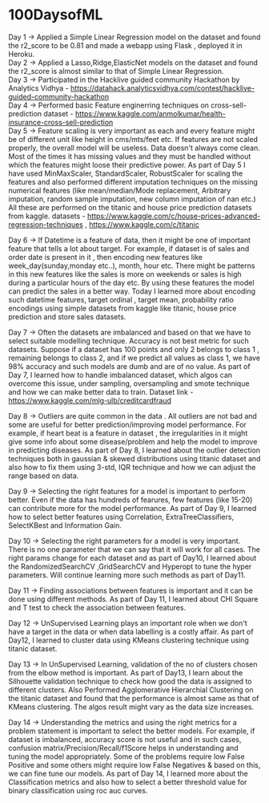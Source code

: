 # 100DaysofML

Day 1 -> Applied a Simple Linear Regression model on the dataset and found the r2_score to be 0.81 and made a webapp using Flask , deployed it in Heroku.  
Day 2 -> Applied a Lasso,Ridge,ElasticNet models on the dataset and found the r2_score is almost similar to that of Simple Linear Regression.  
Day 3 -> Participated in the Hacklive guided community Hackathon by Analytics Vidhya - https://datahack.analyticsvidhya.com/contest/hacklive-guided-community-hackathon   
Day 4 -> Performed basic Feature enginerring techniques on cross-sell-prediction dataset - https://www.kaggle.com/anmolkumar/health-insurance-cross-sell-prediction  
Day 5 -> Feature scaling is very important as each and every feature might be of different unit like height in cms/mts/feet etc. If features are not scaled properly, the overall model will be useless. Data doesn't always come clean. Most of the times it has missing values and they must be handled without which the features might loose their predictive power. As part of Day 5 I have used MinMaxScaler, StandardScaler, RobustScaler for scaling the features and also performed different imputation techniques on the missing numerical features (like mean/median/Mode replacement, Arbitrary imputation, random sample imputation, new column imputation of nan etc.) All these are performed on the titanic and house price prediction datasets from kaggle. datasets - https://www.kaggle.com/c/house-prices-advanced-regression-techniques , https://www.kaggle.com/c/titanic        

Day 6 -> If Datetime is a feature of data, then it might be one of important feature that tells a lot about target. For example, if dataset is of sales and order date is present in it , then encoding new features like week_day(sunday,monday etc..), month, hour etc. There might be patterns in this new features like the sales is more on weekends or sales is high during a particular hours of the day etc. By using these features the model can predict the sales in a better way. 
Today I learned more about encoding such datetime features, target ordinal , target mean, probability ratio encodings using simple datasets from kaggle like titanic, house price prediction and store sales datasets.    

Day 7 -> Often the datasets are imbalanced and based on that we have to select suitable modelling technique. Accuracy is not best metric for such datasets. Suppose if a dataset has 100 points and only 2 belongs to class 1 , remaining belongs to class 2, and if we predict all values as class 1, we have 98% accuracy and such models are dumb and are of no value. As part of Day 7, I learned how to handle imbalanced dataset, which algos can overcome this issue, under sampling, oversampling and smote technique and how we can make better data to train.  Dataset link - https://www.kaggle.com/mlg-ulb/creditcardfraud   

Day 8 -> Outliers are quite common in the data . All outliers are not bad and some are useful for better prediction/improving model performance. For example, if heart beat is a feature in dataset , the irregularities in it might give some info about some disease/problem and help the model to improve in predicting diseases. As part of Day 8, I learned about the outlier detection techniques both in gaussian & skewed distributions using titanic dataset and also how to fix them using 3-std, IQR technique and how we can adjust the range based on data.      

Day 9 -> Selecting the right features for a model is important to perform better. Even if the data has hundreds of fearures, few features (like 15-20) can contribute more for the model performance. As part of Day 9, I learned how to select better features using Correlation, ExtraTreeClassifiers, SelectKBest and Information Gain.

Day 10 -> Selecting the right parameters for a model is very important. There is no one parameter that we can say that it will work for all cases. The right params change for each dataset and as part of Day10, I learned about the RandomizedSearchCV ,GridSearchCV and Hyperopt to tune the hyper parameters. Will continue learning more such methods as part of Day11.

Day 11 -> Finding associations between features is important and it can be done using different methods. As part of Day 11, I learned about CHI Square and T test to check the association between features.

Day 12 -> UnSupervised Learning plays an important role when we don't have a target in the data or when data labelling is a costly affair. As part of Day12, I learned to cluster data using KMeans clustering technique using titanic dataset.

Day 13 -> In UnSupervised Learning, validation of the no of clusters chosen from the elbow method is important. As part of Day13, I learn about the Silhouette validation technique to check how good the data is assigned to different clusters. Also Performed Agglomerative Hierarchial Clustering on the titanic dataset and found that the performance is almost same as that of KMeans clustering. The algos result might vary as the data size increases.

Day 14 -> Understanding the metrics and using the right metrics for a problem statement is important to select the better models. For example, if dataset is imbalanced, accuracy score is not useful and in such cases, confusion matrix/Precision/Recall/f1Score helps in understanding and tuning the model appropriately. Some of the problems require low False Positive and some others might require low False Negatives & based on this, we can fine tune our models. As part of Day 14, I learned more about the Classification metrics and also how to select a better threshold value for binary classification using roc auc curves.
